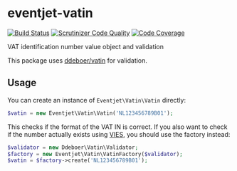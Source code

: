 # eventjet-vatin
[![Build Status](https://travis-ci.org/eventjet/eventjet-vatin.svg?branch=master)](https://travis-ci.org/eventjet/eventjet-vatin)
[![Scrutinizer Code Quality](https://scrutinizer-ci.com/g/eventjet/eventjet-vatin/badges/quality-score.png?b=master)](https://scrutinizer-ci.com/g/eventjet/eventjet-vatin/?branch=master)
[![Code Coverage](https://scrutinizer-ci.com/g/eventjet/eventjet-vatin/badges/coverage.png?b=master)](https://scrutinizer-ci.com/g/eventjet/eventjet-vatin/?branch=master)

VAT identification number value object and validation

This package uses [ddeboer/vatin](https://github.com/ddeboer/vatin) for validation.

## Usage

You can create an instance of `Eventjet\Vatin\Vatin` directly:

```php
$vatin = new Eventjet\Vatin\Vatin('NL123456789B01');
```

This checks if the format of the VAT IN is correct. If you also want to check if the number actually exists using 
[VIES](http://ec.europa.eu/taxation_customs/vies/vieshome.do), you should use the factory instead:

```php
$validator = new Ddeboer\Vatin\Validator;
$factory = new Eventjet\Vatin\VatinFactory($validator);
$vatin = $factory->create('NL123456789B01');
```
